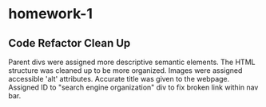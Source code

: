 # homework-1

## Code Refactor Clean Up

Parent divs were assigned more descriptive semantic elements. The HTML structure was cleaned up to be more organized. Images were assigned accessible 'alt' attributes. Accurate title was given to the webpage. Assigned ID to "search engine organization" div to fix broken link within nav bar. 
